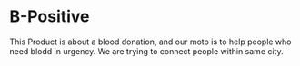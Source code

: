 # B-Positive
This Product is about a blood donation, and our moto is to help people who need blodd in urgency. We are trying to connect people within same city.
